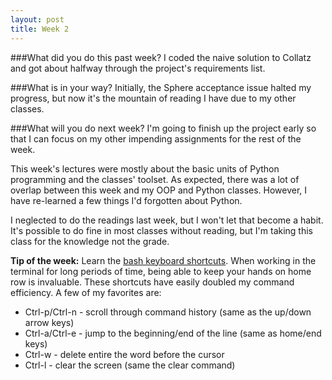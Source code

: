 ```yaml
---
layout: post
title: Week 2
---
```

###What did you do this past week?
I coded the naive solution to Collatz and got about halfway through the project's requirements list.

###What is in your way?
Initially, the Sphere acceptance issue halted my progress, but now it's the mountain of reading I have due to my other classes.

###What will you do next week?
I'm going to finish up the project early so that I can focus on my other impending assignments for the rest of the week.

This week's lectures were mostly about the basic units of Python programming and the classes' toolset. As expected, there was a lot of overlap between this week and my OOP and Python classes. However, I have re-learned a few things I'd forgotten about Python.

I neglected to do the readings last week, but I won't let that become a habit. It's possible to do fine in most classes without reading, but I'm taking this class for the knowledge not the grade.



**Tip of the week:** Learn the [bash keyboard shortcuts](http://ss64.com/bash/syntax-keyboard.html). When working in the terminal for long periods of time, being able to keep your hands on home row is invaluable. These shortcuts have easily doubled my command efficiency. A few of my favorites are:
* Ctrl-p/Ctrl-n - scroll through command history (same as the up/down arrow keys)
* Ctrl-a/Ctrl-e - jump to the beginning/end of the line (same as home/end keys)
* Ctrl-w - delete entire the word before the cursor
* Ctrl-l - clear the screen (same the clear command)
